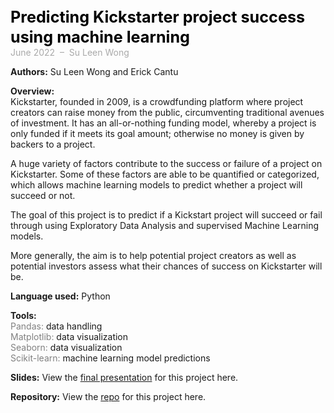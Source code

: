 <span style="font-weight: bold; color: black; font-size:180%; line-height: 32px;"> Predicting Kickstarter project success using machine learning  </span>  <br>
<span style="color:darkgrey;">June 2022 &nbsp;&ndash;&nbsp; Su Leen Wong</span>

**Authors:** Su Leen Wong and Erick Cantu


**Overview:**  
Kickstarter, founded in 2009, is a crowdfunding platform where project creators can raise money from the public, circumventing traditional avenues of investment. It has an all-or-nothing funding model, whereby a project is only funded if it meets its goal amount; otherwise no money is given by backers to a project.

A huge variety of factors contribute to the success or failure of a project on Kickstarter. Some of these factors are able to be quantified or categorized, which allows machine learning models to predict whether a project will succeed or not.

The goal of this project is to predict if a Kickstart project will succeed or fail through using Exploratory Data Analysis and supervised Machine Learning models.

More generally, the aim is to help potential project creators as well as potential investors assess what their chances of success on Kickstarter will be.

**Language used:** Python

**Tools:**  
<span style="color:grey">Pandas:</span> data handling  
<span style="color:grey">Matplotlib:</span> data visualization  
<span style="color:grey">Seaborn:</span> data visualization  
<span style="color:grey">Scikit-learn:</span> machine learning model predictions


**Slides:** View the [final presentation](https://github.com/suleenwong/ML_Project_Kickstarter_Success/blob/main/Kickstarter_Project_Slides.pdf)
 for this project here.


**Repository:** View the [repo](https://github.com/suleenwong/ML_Project_Kickstarter_Success/)
 for this project here.
